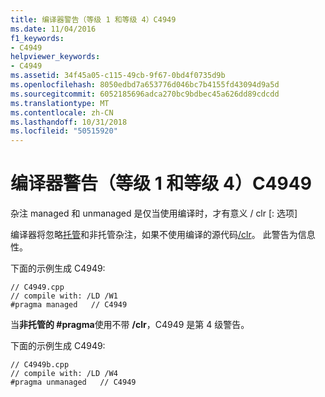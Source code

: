 ```yaml
---
title: 编译器警告（等级 1 和等级 4）C4949
ms.date: 11/04/2016
f1_keywords:
- C4949
helpviewer_keywords:
- C4949
ms.assetid: 34f45a05-c115-49cb-9f67-0bd4f0735d9b
ms.openlocfilehash: 8050edbd7a653776d046bc7b4155fd43094d9a5d
ms.sourcegitcommit: 6052185696adca270bc9bdbec45a626dd89cdcdd
ms.translationtype: MT
ms.contentlocale: zh-CN
ms.lasthandoff: 10/31/2018
ms.locfileid: "50515920"
---
```

# <a name="compiler-warning-level-1-and-level-4-c4949"></a>编译器警告（等级 1 和等级 4）C4949

杂注 managed 和 unmanaged 是仅当使用编译时，才有意义 / clr [: 选项]

编译器将忽略[托管](../../preprocessor/managed-unmanaged.md)和非托管杂注，如果不使用编译的源代码[/clr](../../build/reference/clr-common-language-runtime-compilation.md)。 此警告为信息性。

下面的示例生成 C4949:

```
// C4949.cpp
// compile with: /LD /W1
#pragma managed   // C4949
```

当**非托管的 #pragma**使用不带 **/clr**，C4949 是第 4 级警告。

下面的示例生成 C4949:

```
// C4949b.cpp
// compile with: /LD /W4
#pragma unmanaged   // C4949
```